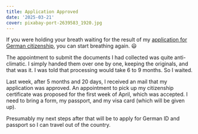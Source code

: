 ```yaml
---
title: Application Approved
date: '2025-03-21'
cover: pixabay-port-2639583_1920.jpg
---
```

If you were holding your breath waiting for the result of my [application for German citizenship](https://scotthanson.de/2024/10/27/documents-for-german-citizenship-application-scotts-version), you can start breathing again. 😃

The appointment to submit the documents I had collected was quite anti-climatic. I simply handed them over one by one, keeping the originals, and that was it. I was told that processing would take 6 to 9 months. So I waited.

Last week, after 5 months and 20 days, I received an mail that my application was approved. An appointment to pick up my citizenship certificate was proposed for the first week of April, which was accepted. I need to bring a form, my passport, and my visa card (which will be given up).

Presumably my next steps after that will be to apply for German ID and passport so I can travel out of the country. 


